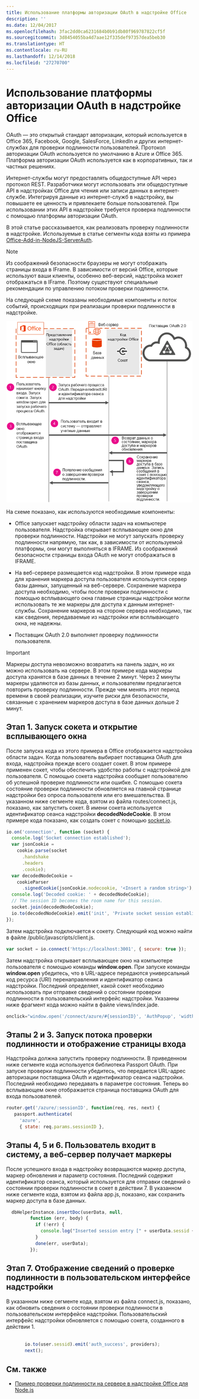 ```yaml
---
title: Использование платформы авторизации OAuth в надстройке Office
description: ''
ms.date: 12/04/2017
ms.openlocfilehash: 3fac2dd0ca6231684b0b91db80f969787822cf5f
ms.sourcegitcommit: 3d8454055ba4d7aae12f335def97357dea5beb30
ms.translationtype: HT
ms.contentlocale: ru-RU
ms.lasthandoff: 12/14/2018
ms.locfileid: "27270700"
---
```

# <a name="use-the-oauth-authorization-framework-in-an-office-add-in"></a>Использование платформы авторизации OAuth в надстройке Office

OAuth — это открытый стандарт авторизации, который используется в Office 365, Facebook, Google, SalesForce, LinkedIn и других интернет-службах для проверки подлинности пользователей. Протокол авторизации OAuth используется по умолчанию в Azure и Office 365. Платформа авторизации OAuth используется как в корпоративных, так и частных решениях.

Интернет-службы могут предоставлять общедоступные API через протокол REST. Разработчики могут использовать эти общедоступные API в надстройках Office для чтения или записи данных в интернет-службе. Интегрируя данные из интернет-служб в надстройку, вы повышаете ее ценность и привлекаете больше пользователей. При использовании этих API в надстройке требуется проверка подлинности с помощью платформы авторизации OAuth.

В этой статье рассказывается, как реализовать проверку подлинности в надстройке. Используемые в статье сегменты кода взяты из примера [Office-Add-in-NodeJS-ServerAuth](https://github.com/OfficeDev/Office-Add-in-NodeJS-ServerAuth).

> [!NOTE]
> Из соображений безопасности браузеры не могут отображать страницы входа в IFrame. В зависимости от версий Office, которые используют ваши клиенты, особенно веб-версий, надстройка может отображаться в IFrame. Поэтому существуют специальные рекомендации по управлению потоком проверки подлинности.  

На следующей схеме показаны необходимые компоненты и поток событий, происходящих при реализации проверки подлинности в надстройке.

![Выполнение проверки подлинности OAuth в надстройке Office](../images/oauth-in-office-add-in.png)

На схеме показано, как используются необходимые компоненты:


- Office запускает надстройку области задач на компьютере пользователя. Надстройка открывает всплывающее окно для проверки подлинности. Надстройки не могут запускать проверку подлинности напрямую, так как, в зависимости от используемой платформы, они могут выполняться в IFRAME. Из соображений безопасности страницы входа OAuth не могут отображаться в IFRAME. 
    
- На веб-сервере размещается код надстройки. В этом примере кода для хранения маркера доступа пользователя используется сервер базы данных, запущенный на веб-сервере. Сохранение маркера доступа необходимо, чтобы после проверки подлинности с помощью всплывающего окна главные страницы надстройки могли использовать те же маркеры для доступа к данным интернет-службы. Сохранение маркеров на стороне сервера необходимо, так как сведения, передаваемые из надстройки или всплывающего окна, не надежны.
    
- Поставщик OAuth 2.0 выполняет проверку подлинности пользователя.
    

    
> [!IMPORTANT]
> Маркеры доступа невозможно возвратить на панель задач, но их можно использовать на сервере. В этом примере кода маркеры доступа хранятся в базе данных в течение 2 минут. Через 2 минуты маркеры удаляются из базы данных, и пользователям предлагается повторить проверку подлинности. Прежде чем менять этот период времени в своей реализации, изучите риски для безопасности, связанные с хранением маркеров доступа в базе данных дольше 2 минут.


## <a name="step-1---start-socket-and-open-a-pop-up-window"></a>Этап 1. Запуск сокета и открытие всплывающего окна

После запуска кода из этого примера в Office отображается надстройка области задач. Когда пользователь выбирает поставщика OAuth для входа, надстройка прежде всего создает сокет. В этом примере применен сокет, чтобы обеспечить удобство работы с надстройкой для пользователя. С помощью сокета надстройка сообщает пользователю об успешной проверке подлинности или ошибке. С помощью сокета состояние проверки подлинности обновляется на главной странице надстройки без опроса пользователя или его вмешательства. В указанном ниже сегменте кода, взятом из файла routes/connect.js, показано, как запустить сокет. В имени сокета используется идентификатор сеанса надстройки **decodedNodeCookie**. В этом примере кода показано, как создать сокет с помощью [socket.io](https://socket.io/).


```js
io.on('connection', function (socket) {
  console.log('Socket connection established');
  var jsonCookie =
    cookie.parse(socket
      .handshake
      .headers
      .cookie);
  var decodedNodeCookie =
    cookieParser
      .signedCookie(jsonCookie.nodecookie, '<Insert a random string>');
  console.log('Decoded cookie: ' + decodedNodeCookie);
  // The session ID becomes the room name for this session.
  socket.join(decodedNodeCookie);
  io.to(decodedNodeCookie).emit('init', 'Private socket session established');
});

```

Затем надстройка подключается к сокету. Следующий код можно найти в файле /public/javascripts/client.js.




```js
var socket = io.connect('https://localhost:3001', { secure: true });
```

Затем надстройка открывает всплывающее окно на компьютере пользователя с помощью команды **window.open**. При запуске команды **window.open** убедитесь, что в URL-адресе передаются универсальный код ресурса (URI) перенаправления и идентификатор сеанса надстройки. Последний определяет, какой сокет необходимо использовать при отправке сведений о состоянии проверки подлинности в пользовательский интерфейс надстройки. Указанны ниже фрагмент кода можно найти в файле views/index.jade.




```js
onclick="window.open('/connect/azure/#{sessionID}', 'AuthPopup', 'width=500,height=500,centerscreen=1,menubar=0,toolbar=0,location=0,personalbar=0,status=0,titlebar=0,dialog=1')")
```


## <a name="steps-2-amp-3---start-the-authentication-flow-and-show-the-sign-in-page"></a>Этапы 2 и 3. Запуск потока проверки подлинности и отображение страницы входа

Надстройка должна запустить проверку подлинности. В приведенном ниже сегменте кода используется библиотека Passport OAuth. При запуске проверки подлинности убедитесь, что передается URL-адрес авторизации поставщика OAuth и идентификатор сеанса надстройки. Последний необходимо передавать в параметре состояния. Теперь во всплывающем окне отображается страница поставщика OAuth для входа пользователей.


```js
router.get('/azure/:sessionID', function(req, res, next) { 
   passport.authenticate( 
     'azure',  
     { state: req.params.sessionID }, 

```


## <a name="steps-4-5-amp-6---user-signs-in-and-web-server-receives-tokens"></a>Этапы 4, 5 и 6. Пользователь входит в систему, а веб-сервер получает маркеры

 После успешного входа в надстройку возвращаются маркер доступа, маркер обновления и параметр состояния. Последний содержит идентификатор сеанса, который используется для отправки сведений о состоянии проверки подлинности в сокет в действии 7. В указанном ниже сегменте кода, взятом из файла app.js, показано, как сохранить маркер доступа в базе данных.


```js
  dbHelperInstance.insertDoc(userData, null, 
         function (err, body) { 
           if (!err) { 
             console.log("Inserted session entry [" + userData.sessid + "] id: " + body.id); 
           } 
           done(err, userData); 
         }); 

```


## <a name="step-7---show-authentication-information-in-the-add-ins-ui"></a>Этап 7. Отображение сведений о проверке подлинности в пользовательском интерфейсе надстройки

В указанном ниже сегменте кода, взятом из файла connect.js, показано, как обновить сведения о состоянии проверки подлинности в пользовательском интерфейсе надстройки. Пользовательский интерфейс надстройки обновляется с помощью сокета, созданного в действии 1.


```js
  
       io.to(user.sessid).emit('auth_success', providers); 
       next(); 

```


## <a name="see-also"></a>См. также

- [Пример проверки подлинности на сервере в надстройке Office для Node.js](https://github.com/OfficeDev/Office-Add-in-Nodejs-ServerAuth/blob/master/README.md)
    
